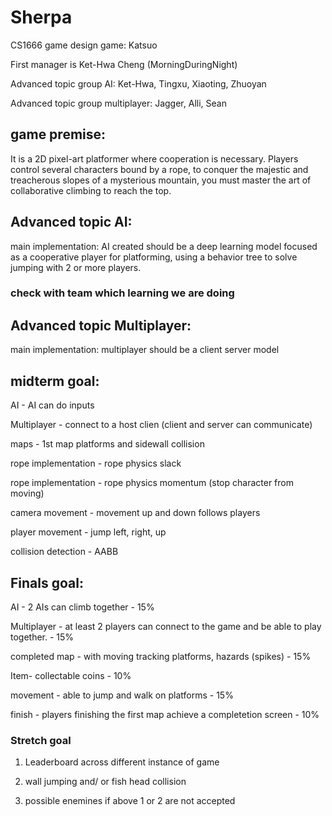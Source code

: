 # Sherpa
CS1666 game design game: Katsuo

First manager is Ket-Hwa Cheng (MorningDuringNight)

Advanced topic group AI: Ket-Hwa, Tingxu, Xiaoting, Zhuoyan

Advanced topic group multiplayer: Jagger, Alli, Sean

## game premise:

It is a 2D pixel-art platformer where cooperation is necessary. Players control several characters bound by a rope, to conquer the majestic and treacherous slopes of a mysterious mountain, you must master the art of collaborative climbing to reach the top.

## Advanced topic AI: 
main implementation: AI created should be a deep learning model focused as a cooperative player for platforming, using a behavior tree to solve jumping with 2 or more players. 
### check with team which learning we are doing

## Advanced topic Multiplayer:
main implementation: multiplayer should be a client server model

## midterm goal:

AI - AI can do inputs

Multiplayer - connect to a host clien (client and server can communicate)

maps - 1st map platforms and sidewall collision

rope implementation - rope physics slack

rope implementation - rope physics momentum (stop character from moving)

camera movement - movement up and down follows players

player movement - jump left, right, up

collision detection - AABB  

## Finals goal: 

AI - 2 AIs can climb together - 15%

Multiplayer - at least 2 players can connect to the game and be able to play together. - 15%

completed map - with moving tracking platforms, hazards (spikes) - 15%

Item- collectable coins - 10%

movement - able to jump and walk on platforms - 15%

finish - players finishing the first map achieve a completetion screen - 10%

### Stretch goal

1. Leaderboard across different instance of game

2. wall jumping and/ or fish head collision

3. possible enemines if above 1 or 2 are not accepted
